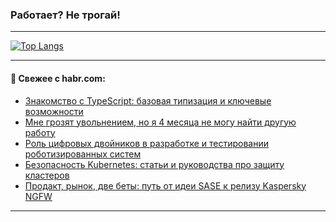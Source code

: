 ### Работает? Не трогай!

---
<!--
#### 🛠️ Technical stack:

![Java](https://img.shields.io/badge/Java-informational?logo=Oracle&style=flat&logoColor=white&color=FF4500)
![Kotlin](https://img.shields.io/badge/Kotlin-informational?logo=Kotlin&style=flat&logoColor=white&color=774D97)
![TS](https://img.shields.io/badge/TypeScript-informational?logo=typeScript&style=flat&logoColor=black&color=017acc)
![Python](https://img.shields.io/badge/Python-informational?logo=Python&style=flat&logoColor=black&color=ffdd54) <br>
![Spring](https://img.shields.io/badge/Spring-informational?logo=Spring&style=flat&logoColor=white&color=6DB33F) 
![SpringBoot](https://img.shields.io/badge/SpringBoot-informational?logo=SpringBoot&style=flat&logoColor=white&color=6DB33F)
![Nest](https://img.shields.io/badge/NestJS-informational?logo=NestJS&style=flat&logoColor=white&color=E0234E) 
![NodeJS](https://img.shields.io/badge/NodeJS-informational?logo=node.js&style=flat&logoColor=white&color=70A760)<br>
![PostgreSQL](https://img.shields.io/badge/PostgreSQL-informational?logo=PostgreSQL&style=flat&logoColor=white&color=DAA520)
![MongoDB](https://img.shields.io/badge/MongoDB-informational?logo=MongoDB&style=flat&logoColor=white&color=870000)
![Apache](https://img.shields.io/badge/Apache-informational?logo=apache&style=flat&logoColor=white&color=f74e28)

___ 
-->

<!--- #### 🛠️ : --->

[![Top Langs](https://github-readme-stats-82jvfl3w3-advtsettinggmailcoms-projects.vercel.app/api/top-langs/?username=zloylis&langs_count=10&hide_title=true&title_color=e6edf3&size_weight=0.5&count_weight=0.5&layout=compact&hide_progress=true&hide_border=true&theme=dracula&hide=css,makefile,cmake)](https://github.com/zloylis)

<!---


####  :octocat:&nbsp;&nbsp; Статистика:

![GitHub stats](https://github-readme-stats-u2qms2cxw-advtsettinggmailcoms-projects.vercel.app/api?username=zloylis&show_icons=true&hide_border=true&theme=dracula&title_color=e6edf3&include_all_commits=true&count_private=true&hide_rank=false&hide_title=true&rank_icon=github)
-->
---

#### 💬 Свежее с habr.com:

<!-- BLOG-POST-LIST:START -->
- [Знакомство с TypeScript: базовая типизация и ключевые возможности](https://habr.com/ru/articles/949882/?utm_source=habrahabr&utm_medium=rss&utm_campaign=949882)
- [Мне грозят увольнением, но я 4 месяца не могу найти другую работу](https://habr.com/ru/articles/949874/?utm_source=habrahabr&utm_medium=rss&utm_campaign=949874)
- [Роль цифровых двойников в разработке и тестировании роботизированных систем](https://habr.com/ru/companies/sberbank/articles/949574/?utm_source=habrahabr&utm_medium=rss&utm_campaign=949574)
- [Безопасность Kubernetes: статьи и руководства про защиту кластеров](https://habr.com/ru/companies/mws/articles/949678/?utm_source=habrahabr&utm_medium=rss&utm_campaign=949678)
- [Продакт, рынок, две беты: путь от идеи SASE к релизу Kaspersky NGFW](https://habr.com/ru/companies/kaspersky/articles/949728/?utm_source=habrahabr&utm_medium=rss&utm_campaign=949728)
<!-- BLOG-POST-LIST:END -->

---
